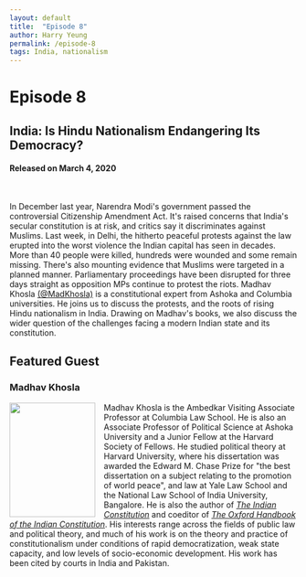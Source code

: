 ```yaml
---
layout: default
title:  "Episode 8"
author: Harry Yeung
permalink: /episode-8
tags: India, nationalism
---
```


# Episode 8
## India: Is Hindu Nationalism Endangering Its Democracy?
#### Released on March 4, 2020

<div id="buzzsprout-player-2920981"></div>
<script src="https://www.buzzsprout.com/699187/2920981-india-is-hindu-nationalism-endangering-its-democracy.js?container_id=buzzsprout-player-2920981&player=small" type="text/javascript" charset="utf-8"></script>
<br>

In December last year, Narendra Modi's government passed the controversial Citizenship Amendment Act. It's raised concerns that India's secular constitution is at risk, and critics say it discriminates against Muslims. Last week, in Delhi, the hitherto peaceful protests against the law erupted into the worst violence the Indian capital has seen in decades. More than 40 people were killed, hundreds were wounded and some remain missing. There's also mounting evidence that Muslims were targeted in a planned manner. Parliamentary proceedings have been disrupted for three days straight as opposition MPs continue to protest the riots. Madhav Khosla [(@MadKhosla)](https://twitter.com/MadKhosla) is a constitutional expert from Ashoka and Columbia universities. He joins us to discuss the protests, and the roots of rising Hindu nationalism in India. Drawing on Madhav's books, we also discuss the wider question of the challenges facing a modern Indian state and its constitution.

## Featured Guest

### Madhav Khosla

<img src="https://user-images.githubusercontent.com/67763587/89873106-c66ae080-db6e-11ea-93b1-9d81c29d5437.png"
  style="width:150px;height:200px;margin-right:15px;"
  align="left" />
  <p>Madhav Khosla is the Ambedkar Visiting Associate Professor at Columbia Law School. He is also an Associate Professor of Political Science at Ashoka University and a Junior Fellow at the Harvard Society of Fellows. He studied political theory at Harvard University, where his dissertation was awarded the Edward M. Chase Prize for "the best dissertation on a subject relating to the promotion of world peace", and law at Yale Law School and the National Law School of India University, Bangalore. He is also the author of <a href="https://www.amazon.com/gp/product/0198075383/ref=as_li_tl?ie=UTF8&camp=1789&creative=9325&creativeASIN=0198075383&linkCode=as2&tag=asiamatterspo-20&linkId=cf18788615b22c0016c3317d0a580c17"><i>The Indian Constitution</i></a> and coeditor of <a href="https://www.amazon.com/gp/product/0198704895/ref=as_li_tl?ie=UTF8&camp=1789&creative=9325&creativeASIN=0198704895&linkCode=as2&tag=asiamatterspo-20&linkId=a874f2f8b64e657e086e2900abcd094f"><i>The Oxford Handbook of the Indian Constitution</i></a>. His interests range across the fields of public law and political theory, and much of his work is on the theory and practice of constitutionalism under conditions of rapid democratization, weak state capacity, and low levels of socio-economic development. His work has been cited by courts in India and Pakistan.</p>
